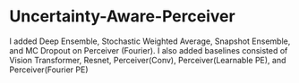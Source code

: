 # Uncertainty-Aware-Perceiver

I added Deep Ensemble, Stochastic Weighted Average, Snapshot Ensemble, and MC Dropout on Perceiver (Fourier). I also added baselines consisted of Vision Transformer, Resnet, Perceiver(Conv), Perceiver(Learnable PE), and Perceiver(Fourier PE)

